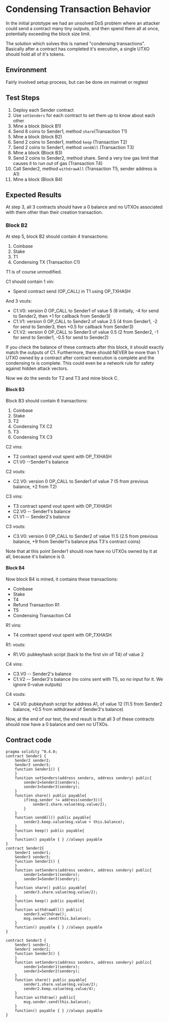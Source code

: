 # Condensing Transaction Behavior

In the initial prototype we had an unsolved DoS problem where an attacker could send a contract many tiny outputs, and then spend them all at once, potentially exceeding the block size limit. 

The solution which solves this is named "condensing transactions". Basically after a contract has completed it's execution, a single UTXO should hold all of it's tokens. 

## Environment

Fairly involved setup process, but can be done on mainnet or regtest


## Test Steps

1. Deploy each Sender contract
2. Use `setSenders` for each contract to set them up to know about each other
3. Mine a block (block B1)
4. Send 8 coins to Sender1, method `share`(Transaction T1)
5. Mine a block (block B2)
6. Send 2 coins to Sender1, method `keep` (Transaction T2)
7. Send 2 coins to Sender1, method `sendAll` (Transaction T3)
8. Mine a block (Block B3)
9. Send 2 coins to Sender2, method share. Send a very low gas limit that causes it to run out of gas (Transaction T4)
10. Call Sender2, method `withdrawAll` (Transaction T5, sender address is A1)
10. Mine a block (Block B4)

## Expected Results

At step 3, all 3 contracts should have a 0 balance and no UTXOs associated with them other than their creation transaction. 

### Block B2

At step 5, block B2 should contain 4 transactions: 

1. Coinbase
2. Stake
3. T1
4. Condensing TX (Transaction C1)

T1 is of course unmodified. 

C1 should contain 1 vin:

* Spend contract send (OP_CALL) in T1 using OP_TXHASH

And 3 vouts:

* C1.V0: version 0 OP_CALL to Sender1 of value 5 (8 initially, -4 for send to Sender2, then +1 for callback from Sender3)
* C1.V1: version 0 OP_CALL to Sender2 of value 2.5 (4 from Sender1, -2 for send to Sender3, then +0.5 for callback from Sender3)
* C1.V2: version 0 OP_CALL to Sender3 of value 0.5 (2 from Sender2, -1 for send to Sender1, -0.5 for send to Sender2)

If you check the balance of these contracts after this block, it should exactly match the outputs of C1. Furthermore, there should NEVER be more than 1 UTXO owned by a contract after contract execution is complete and the condensing tx is complete. This could even be a network rule for safety against hidden attack vectors. 

Now we do the sends for T2 and T3 and mine block C. 

#### Block B3

Block B3 should contain 6 transactions:

1. Coinbase
2. Stake
3. T2
4. Condensing TX C2
5. T3
6. Condensing TX C3


C2 vins:

* T2 contract spend vout spent with OP_TXHASH
* C1.V0 --Sender1's balance

C2 vouts:

* C2.V0: version 0 OP_CALL to Sender1 of value 7 (5 from previous balance, +2 from T2)

C3 vins:

* T3 contract spend vout spent with OP_TXHASH
* C2.V0 -- Sender1's balance
* C1.V1 -- Sender2's balance


C3 vouts:

* C3.V0: version 0 OP_CALL to Sender2 of value 11.5 (2.5 from previous balance, +9 from Sender1's balance plus T3's contract coins)

Note that at this point Sender1 should now have no UTXOs owned by it at all, because it's balance is 0. 

#### Block B4

Now block B4 is mined, it contains these transactions:

* Coinbase
* Stake
* T4
* Refund Transaction R1
* T5
* Condensing Transaction C4

R1 vins:

* T4 contract spend vout spent with OP_TXHASH

R1: vouts:

* R1.V0: pubkeyhash script (back to the first vin of T4) of value 2

C4 vins:

* C3.V0 -- Sender2's balance
* C1.V2 -- Sender3's balance
(no coins sent with T5, so no input for it. We ignore 0-value outputs)

C4 vouts:

* C4.V0: pubkeyhash script for address A1, of value 12 (11.5 from Sender2 balance, +0.5 from withdrawal of Sender3's balance)


Now, at the end of our test, the end result is that all 3 of these contracts should now have a 0 balance and own no UTXOs. 


## Contract code

    pragma solidity ^0.4.0;
    contract Sender1 { 
        Sender2 sender2;
        Sender3 sender3;
        function Sender1() {
        }
        function setSenders(address senderx, address sendery) public{
            sender2=Sender2(senderx);
            sender3=Sender3(sendery);
        }
        function share() public payable{
            if(msg.sender != address(sender3)){
                sender2.share.value(msg.value/2);
            }
        }
        function sendAll() public payable{
            sender2.keep.value(msg.value + this.balance);
        }
        function keep() public payable{
        }
        function() payable { } //always payable
    }
    contract Sender2{ 
        Sender1 sender1;
        Sender3 sender3;
        function Sender2() {
        }
        function setSenders(address senderx, address sendery) public{
            sender1=Sender1(senderx);
            sender3=Sender3(sendery);
        }
        function share() public payable{
            sender3.share.value(msg.value/2);
        }
        function keep() public payable{
        }
        function withdrawAll() public{
            sender3.withdraw();
            msg.sender.send(this.balance);
        }
        function() payable { } //always payable
    }

    contract Sender3 { 
        Sender1 sender1;
        Sender2 sender2;
        function Sender3() {
        }
        function setSenders(address senderx, address sendery) public{
            sender1=Sender1(senderx);
            sender2=Sender2(sendery);
        }
        function share() public payable{
            sender1.share.value(msg.value/2);
            sender2.keep.value(msg.value/4);
        }
        function withdraw() public{
            msg.sender.send(this.balance);
        }
        function() payable { } //always payable
    }





